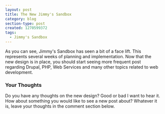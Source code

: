 ```yaml
---
layout: post
title: The New Jimmy's Sandbox
category: blog
section-type: post
created: 1270599372
tags:
  - Jimmy's Sandbox
---
```

As you can see, Jimmy's Sandbox has seen a bit of a face lift. This represents
several weeks of planning and implementation. Now that the new design is in
place, you should start seeing more frequent post regarding Drupal, PHP, Web
Services and many other topics related to web development.

<!--more-->

### Your Thoughts
Do you have any thoughts on the new design? Good or bad I want to hear it. How
about something you would like to see a new post about? Whatever it is, leave
your thoughts in the comment section below.
